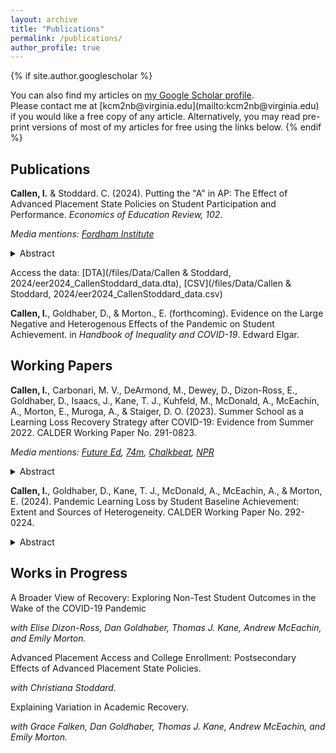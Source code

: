 ```yaml
---
layout: archive
title: "Publications"
permalink: /publications/
author_profile: true
---
```


{% if site.author.googlescholar %}
  <div class="wordwrap">You can also find my articles on <a href="{{site.author.googlescholar}}">my Google Scholar profile</a>.</div> Please contact me at [kcm2nb@virginia.edu](mailto:kcm2nb@virginia.edu) if you would like a free copy of any article. Alternatively, you may read pre-print versions of most of my articles for free using the links below.
{% endif %}

## Publications

**Callen, I.** & Stoddard. C. (2024). Putting the "A" in AP: The Effect of Advanced Placement State Policies on Student Participation and Performance. *Economics of Education Review, 102*. 

[<i class="fa-solid fa-link" aria-hidden="true"></i>](https://www.sciencedirect.com/science/article/abs/pii/S0272775724000591) [<i class="fa-solid fa-file-pdf" aria-hidden="true"></i>](/files/CallenStoddard2024.pdf) [<i class="fa-brands fa-x-twitter"></i>](https://x.com/IanCallen6/status/1821177796367896580)

*Media mentions: [Fordham Institute](https://fordhaminstitute.org/national/resources/937-universal-free-lunch-good-idea-paul-bruno)*

<details>
  <summary> Abstract </summary>

  Advanced courses prepare high school students for college material and the associated exams provide a low cost way to earn college credit. The College Board’s Advanced Placement (AP) program is the most common in the United States, with about 40 percent of graduating seniors taking at least one AP exam in recent years. However, these opportunities are not equal across high school students due to variation in school offerings and potentially limiting exam fees. We examine the effects of two state-level policies designed to provide greater access to this program: the first mandates a minimum number of AP courses to be offered in each high school and the second waives exam fees for all students for at least one exam. Our event study and two-way fixed effect estimates suggest that that mandating the provision of AP courses raises the percent of high school graduates taking AP exams by 4 to 5 percentage points, while exam fee waivers increase participation by about 1.5 percentage points. At the same time, pass rates fell after implementation of the two policies, indicating that marginal exam takers are less proficient on the exams. We find both policies have minimal effects on the percent of graduates who passed at least one AP exam or on the number of passing exams per high school student.
  
</details>

Access the data: [DTA](/files/Data/Callen & Stoddard, 2024/eer2024_CallenStoddard_data.dta), [CSV](/files/Data/Callen & Stoddard, 2024/eer2024_CallenStoddard_data.csv)

**Callen, I.**, Goldhaber, D., & Morton., E. (forthcoming). Evidence on the Large Negative and Heterogenous Effects of the Pandemic on Student Achievement. in *Handbook of Inequality and COVID-19*. Edward Elgar. 

## Working Papers

**Callen, I.**, Carbonari, M. V., DeArmond, M., Dewey, D., Dizon-Ross, E., Goldhaber, D., Isaacs, J., Kane, T. J., Kuhfeld, M., McDonald, A., McEachin, A., Morton, E., Muroga, A., & Staiger, D. O. (2023). Summer School as a Learning Loss Recovery Strategy after COVID-19: Evidence from Summer 2022. CALDER Working Paper No. 291-0823. 

[<i class="fa-solid fa-link" aria-hidden="true"></i>](https://caldercenter.org/publications/summer-school-learning-loss-recovery-strategy-after-covid-19-evidence-summer-2022) [<i class="fa-solid fa-file-pdf" aria-hidden="true"></i>](https://caldercenter.org/sites/default/files/CALDER%20WP%20291-0823.pdf) [<i class="fa-brands fa-x-twitter"></i>](https://x.com/CEDR_US/status/1689282537149825024)

*Media mentions: [Future Ed](https://www.future-ed.org/research-news-summer-learnings-impact-on-academic-recovery/), [74m](https://www.the74million.org/article/four-reasons-to-be-hopeful-from-latest-summer-school-study/), [Chalkbeat](https://www.chalkbeat.org/2023/8/15/23833338/pandemic-covid-summer-school-learning-loss-recovery-research/#:~:text=Summer%20school%20might%20be%20more,learning%20opportunities%20over%20multiple%20summers.), [NPR](https://www.kuow.org/stories/has-summer-school-helped-in-the-fight-against-pandemic-learning-loss)*

<details>
  <summary> Abstract </summary>

  To make up for pandemic-related learning losses, many U.S. public school districts have increased enrollment in their summer school programs. We assess summer school as a strategy for COVID-19 learning recovery by tracking the academic progress of students who attended summer school in 2022 across eight districts serving 400,000 students. Based on students’ spring to fall progress, we find a positive impact for summer school on math test achievement (0.03 standard deviation, SD), but not on reading tests. These effects are predominantly driven by students in upper elementary grades. To put the results into perspective, if we assume that these districts have losses similar to those present at the end of the 2022–23 school year (i.e., approximately -0.2 SD), we estimate summer programming closed approximately 2% to 3% of the districts’ total learning losses in math, but none in reading
  
</details>

**Callen, I.**, Goldhaber, D., Kane, T. J., McDonald, A., McEachin, A., & Morton, E. (2024). Pandemic Learning Loss by Student Baseline Achievement: Extent and Sources of Heterogeneity. CALDER Working Paper No. 292-0224.

[<i class="fa-solid fa-link" aria-hidden="true"></i>](https://caldercenter.org/publications/pandemic-learning-loss-student-baseline-achievement-extent-and-sources-heterogeneity) [<i class="fa-solid fa-file-pdf" aria-hidden="true"></i>](https://caldercenter.org/sites/default/files/CALDER%20WP%20292-0224.pdf) [<i class="fa-brands fa-x-twitter"></i>](https://x.com/IanCallen6/status/1756005148856332302)

<details>
  <summary> Abstract </summary>

  It is now well established that the COVID-19 pandemic had a devastating and unequal impact on student achievement. Test score declines were disproportionately large for historically marginalized students, exacerbating preexisting achievement gaps and threatening educational and economic inequality. In this paper, we use longitudinal student-level NWEA MAP Growth test data to estimate differences in test score declines for students at different points on the prepandemic test distribution. We also test the extent to which students' schools and districts accounted for these differences in declines. We find significant differences in learning loss by baseline achievement, with lower-achieving student's scores dropping 0.100 SD more in math and 0.113 SD more in reading than higher-achieving students' scores. We additionally show that the school a student attended accounts for about three-quarters of this widening gap in math achievement and about one-third in reading. The findings suggest school and district-level policies may have mattered more for learning loss than individual students' experiences within schools and districts. Such nuanced information regarding the variation in the pandemic's impacts on students is critical for policymakers and practitioners designing targeted academic interventions and for tracking disparities in academic recovery
  
</details>


## Works in Progress

 A Broader View of Recovery: Exploring Non-Test Student Outcomes in the Wake of the COVID-19 Pandemic

*with Elise Dizon-Ross, Dan Goldhaber, Thomas J. Kane, Andrew McEachin, and Emily Morton.*

Advanced Placement Access and College Enrollment: Postsecondary Effects of Advanced Placement State Policies.

*with Christiana Stoddard.*

Explaining Variation in Academic Recovery.

*with Grace Falken, Dan Goldhaber, Thomas J. Kane, Andrew McEachin, and Emily Morton.*


